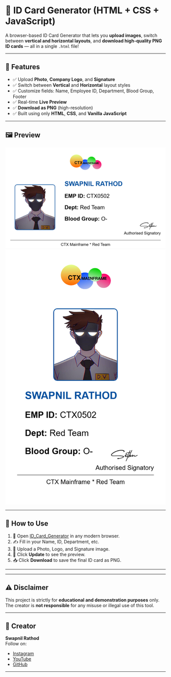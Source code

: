 # 🪪 ID Card Generator (HTML + CSS + JavaScript)

A browser-based ID Card Generator that lets you **upload images**, switch between **vertical and horizontal layouts**, and **download high-quality PNG ID cards** — all in a single `.html` file!

---

## 🎯 Features

- ✅ Upload **Photo**, **Company Logo**, and **Signature**
- ✅ Switch between **Vertical** and **Horizontal** layout styles
- ✅ Customize fields: Name, Employee ID, Department, Blood Group, Footer
- ✅ Real-time **Live Preview**
- ✅ **Download as PNG** (high-resolution)
- ✅ Built using only **HTML**, **CSS**, and **Vanilla JavaScript**

---

## 🖼 Preview

![Screenshot](assets/ID_Card_Generator.PNG)
![Screenshot](assets/ID_Card_Generator1.PNG)

---

## 🚀 How to Use

1. 📂 Open [ID_Card_Generator](https://swapnilr07.github.io/ID-Card-Generator/) in any modern browser.
2. ✍️ Fill in your Name, ID, Department, etc.
3. 📸 Upload a Photo, Logo, and Signature image.
4. 🔄 Click **Update** to see the preview.
5. 📥 Click **Download** to save the final ID card as PNG.

---


---

## ⚠️ Disclaimer

This project is strictly for **educational and demonstration purposes** only.  
The creator is **not responsible** for any misuse or illegal use of this tool.

---

## 👤 Creator

**Swapnil Rathod**  
Follow on:
- [Instagram](https://instagram.com)
- [YouTube](https://youtube.com)
- [GitHub](https://github.com)

---

